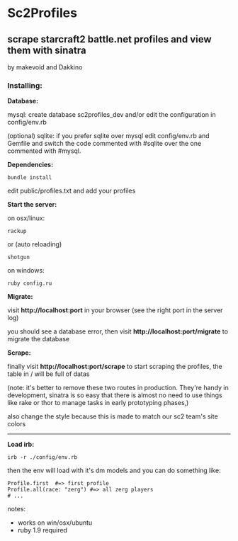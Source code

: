 # Sc2Profiles

## scrape starcraft2 battle.net profiles and view them with sinatra

by makevoid and Dakkino


### Installing:

**Database:**

mysql: 
create database sc2profiles_dev and/or edit the configuration in config/env.rb

(optional)
sqlite: if you prefer sqlite over mysql edit config/env.rb and Gemfile and switch the code commented with #sqlite over the one commented with #mysql.


**Dependencies:**

    bundle install

edit public/profiles.txt and add your profiles


**Start the server:**

on osx/linux:

    rackup    

or (auto reloading)

    shotgun

on windows:

    ruby config.ru


**Migrate:**

visit **http://localhost:port** in your browser (see the right port in the server log)

you should see a database error, then visit **http://localhost:port/migrate** to migrate the database

**Scrape:**

finally visit **http://localhost:port/scrape** to start scraping the profiles, the table in / will be full of datas 

(note: it's better to remove these two routes in production. They're handy in development, sinatra is so easy that there is almost no need to use things like rake or thor to manage tasks in early prototyping phases,)

also change the style because this is made to match our sc2 team's site colors

---

**Load irb:**

    irb -r ./config/env.rb

then the env will load with it's dm models and you can do something like:

    Profile.first  #=> first profile 
    Profile.all(race: "zerg") #=> all zerg players
    # ...

notes:  

- works on win/osx/ubuntu
- ruby 1.9 required

